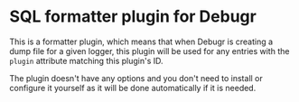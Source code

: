 SQL formatter plugin for Debugr
=====================================================

This is a formatter plugin, which means that when Debugr is creating
a dump file for a given logger, this plugin will be used for any entries
with the `plugin` attribute matching this plugin's ID.

The plugin doesn't have any options and you don't need to install or
configure it yourself as it will be done automatically if it is needed.
